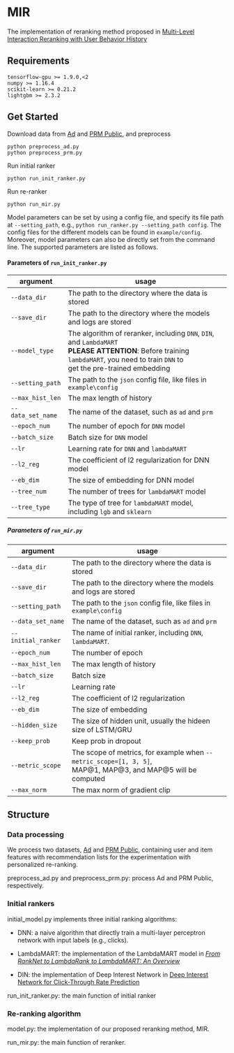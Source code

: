 # MIR
The implementation of reranking method proposed in [Multi-Level Interaction Reranking with User Behavior History]()

## Requirements
```
tensorflow-gpu >= 1.9.0,<2
numpy >= 1.16.4
scikit-learn >= 0.21.2
lightgbm >= 2.3.2
```

## Get Started

Download data from  [Ad](https://tianchi.aliyun.com/dataset/dataDetail?dataId=56) and [PRM Public](https://github.com/rank2rec/rerank), and preprocess

```
python preprocess_ad.py
python preprocess_prm.py
```

Run initial ranker
```
python run_init_ranker.py
```
Run re-ranker
```
python run_mir.py
```

Model parameters can be set by using a config file, and specify its file path at `--setting_path`, e.g., `python run_ranker.py --setting_path config`. The config files for the different models can be found in `example/config`. Moreover, model parameters can also be directly set from the command line. The supported parameters are listed as follows.

#### Parameters of `run_init_ranker.py`

| argument          | usage                                                                                                                                                                                          |
| ----------------- |------------------------------------------------------------------------------------------------------------------------------------------------------------------------------------------------|
| `--data_dir`      | The path to the directory where the data is stored                                                                                                                                             |
| `--save_dir`      | The path to the directory where the models and logs are stored                                                                                                                                 |
| `--model_type`    | The algorithm of reranker, including `DNN`, `DIN`, and `LambdaMART`<br />**PLEASE ATTENTION**: Before training `lambdaMART`,  you need to train  `DNN` to <br /> get the pre-trained embedding |
| `--setting_path`  | The path to the `json` config file, like files in `example\config`                                                                                                                             |
| `--max_hist_len`   | The max length of history                                                                                                                                                                      |
| `--data_set_name` | The name of the dataset, such as `ad` and `prm`                                                                                                                                                |
| `--epoch_num`     | The number of  epoch for `DNN` model                                                                                                                                                           |
| `--batch_size`    | Batch size for `DNN` model                                                                                                                                                                     |
| `--lr`            | Learning rate for `DNN` and `lambdaMART`                                                                                                                                                       |
| `--l2_reg`        | The coefficient of l2 regularization for DNN model                                                                                                                                             |
| `--eb_dim`        | The size of embedding for DNN model                                                                                                                                                            |
| `--tree_num`      | The number of trees for `lambdaMART` model                                                                                                                                                     |
| `--tree_type`     | The type of tree for `lambdaMART` model, including `lgb` and `sklearn`                                                                                                                         |



##### Parameters of `run_mir.py`

| argument           | usage                                                                                                              |
|--------------------|--------------------------------------------------------------------------------------------------------------------|
| `--data_dir`       | The path to the directory where the data is stored                                                                 |
| `--save_dir`       | The path to the directory where the models and logs are stored                                                     |
| `--setting_path`   | The path to the `json` config file, like files in `example\config`                                                 |
| `--data_set_name`  | The name of the dataset, such as `ad` and `prm`                                                                    |
| `--initial_ranker` | The name of initial ranker, including `DNN`, `lambdaMART`.                                                         |
| `--epoch_num`      | The number of  epoch                                                                                               |
| `--max_hist_len`   | The max length of history                                                                                          |
| `--batch_size`     | Batch size                                                                                                         |
| `--lr`             | Learning rate                                                                                                      |
| `--l2_reg`         | The coefficient of l2 regularization                                                                               |
| `--eb_dim`         | The size of embedding                                                                                              |
| `--hidden_size`    | The size of hidden unit, usually the hideen size of LSTM/GRU                                                       |
| `--keep_prob`      | Keep prob in dropout                                                                                               |
| `--metric_scope`   | The scope of metrics, for example when `--metric_scope=[1, 3, 5]`,  <br />MAP@1, MAP@3, and MAP@5 will be computed |
| `--max_norm`       | The max norm of gradient clip                                                                                      |


## Structure

### Data processing
We process two datasets, [Ad](https://tianchi.aliyun.com/dataset/dataDetail?dataId=56) and [PRM Public](https://github.com/rank2rec/rerank), containing user and item features with recommendation lists for the experimentation with personalized re-ranking. 

preprocess_ad.py and preprocess_prm.py: process Ad and PRM Public, respectively.


### Initial rankers

initial_model.py implements three initial ranking algorithms:
* DNN: a naive algorithm that directly train a multi-layer perceptron network with input labels (e.g., clicks).

* LambdaMART: the implementation of the LambdaMART model in <a href="https://www.microsoft.com/en-us/research/wp-content/uploads/2016/02/MSR-TR-2010-82.pdf">*From RankNet to LambdaRank to LambdaMART: An Overview*</a>

* DIN: the implementation of Deep Interest Network in [Deep Interest Network for Click-Through Rate Prediction](https://arxiv.org/pdf/1706.06978.pdf)

run_init_ranker.py: the main function of initial ranker

### Re-ranking algorithm

model.py: the implementation of our proposed reranking method, MIR.

run_mir.py: the main function of reranker.


